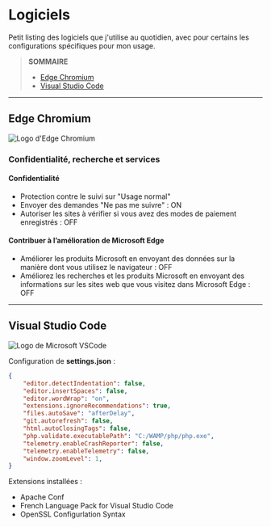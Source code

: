 # Logiciels

Petit listing des logiciels que j'utilise au quotidien, avec pour certains les configurations spécifiques pour mon usage.

> **SOMMAIRE**
> + [Edge Chromium](#edge-chromium)
> + [Visual Studio Code](#visual-studio-code)

---

## Edge Chromium

![Logo d'Edge Chromium](https://nsa40.casimages.com/img/2020/09/01/200901085519215466.png)

### Confidentialité, recherche et services

#### Confidentialité

+ Protection contre le suivi sur "Usage normal"
+ Envoyer des demandes "Ne pas me suivre" : ON
+ Autoriser les sites à vérifier si vous avez des modes de paiement enregistrés : OFF

#### Contribuer à l’amélioration de Microsoft Edge

+ Améliorer les produits Microsoft en envoyant des données sur la manière dont vous utilisez le navigateur : OFF
+ Améliorez les recherches et les produits Microsoft en envoyant des informations sur les sites web que vous visitez dans Microsoft Edge : OFF

---

## Visual Studio Code

![Logo de Microsoft VSCode](https://user-images.githubusercontent.com/4087713/29303914-79fbaa14-8166-11e7-813b-826c6c4949a6.png)

Configuration de **settings.json** :

```json
{
	"editor.detectIndentation": false,
	"editor.insertSpaces": false,
	"editor.wordWrap": "on",
	"extensions.ignoreRecommendations": true,
	"files.autoSave": "afterDelay",
	"git.autorefresh": false,
	"html.autoClosingTags": false,
	"php.validate.executablePath": "C:/WAMP/php/php.exe",
	"telemetry.enableCrashReporter": false,
	"telemetry.enableTelemetry": false,
	"window.zoomLevel": 1,
}
```

Extensions installées :

+ Apache Conf
+ French Language Pack for Visual Studio Code
+ OpenSSL Configurlation Syntax
